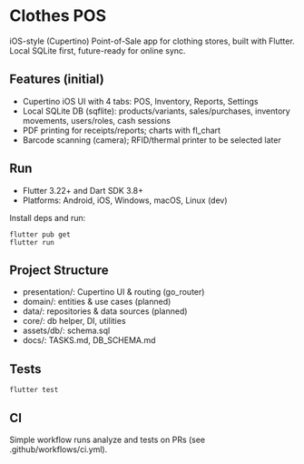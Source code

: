 # Clothes POS

iOS-style (Cupertino) Point-of-Sale app for clothing stores, built with Flutter. Local SQLite first, future-ready for online sync.

## Features (initial)
- Cupertino iOS UI with 4 tabs: POS, Inventory, Reports, Settings
- Local SQLite DB (sqflite): products/variants, sales/purchases, inventory movements, users/roles, cash sessions
- PDF printing for receipts/reports; charts with fl_chart
- Barcode scanning (camera); RFID/thermal printer to be selected later

## Run
- Flutter 3.22+ and Dart SDK 3.8+
- Platforms: Android, iOS, Windows, macOS, Linux (dev)

Install deps and run:
```
flutter pub get
flutter run
```

## Project Structure
- presentation/: Cupertino UI & routing (go_router)
- domain/: entities & use cases (planned)
- data/: repositories & data sources (planned)
- core/: db helper, DI, utilities
- assets/db/: schema.sql
- docs/: TASKS.md, DB_SCHEMA.md

## Tests
```
flutter test
```

## CI
Simple workflow runs analyze and tests on PRs (see .github/workflows/ci.yml).
